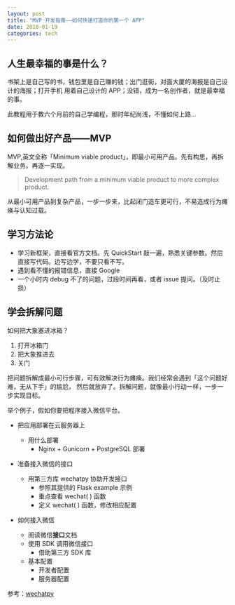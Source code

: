 ```yaml
---
layout: post
title: "MVP 开发指南——如何快速打造你的第一个 APP"
date: 2018-01-19
categories: tech
---
```

## 人生最幸福的事是什么？

书架上是自己写的书，钱包里是自己赚的钱；出门逛街，对面大厦的海报是自己设计的海报；打开手机
用着自己设计的 APP；没错，成为一名创作者，就是最幸福的事。

此教程用于教六个月前的自己学编程，那时年纪尚浅，不懂如何上路...

## 如何做出好产品——MVP

MVP,英文全称「Minimum viable product」，即最小可用产品。先有构思，再拆解业务。再逐一实现。

> Development path from a minimum viable product to more complex product.

从最小可用产品到复杂产品，一步一步来，比起闭门造车更可行，不易造成行为瘫痪与认知过载。

## 学习方法论
- 学习新框架，直接看官方文档。先 QuickStart 敲一遍，熟悉关键参数。然后直接写代码。边写边学，不要只看不写。
- 遇到看不懂的报错信息，直接 Google
- 一个小时内 debug 不了的问题，过段时间再看，或者 issue 提问。（及时止损）

## 学会拆解问题

如何把大象塞进冰箱？

1. 打开冰箱门
2. 把大象推进去
3. 关门

把问题拆解成最小可行步骤，可有效解决行为瘫痪。我们经常会遇到「这个问题好难，无从下手」的尴尬，
然后就放弃了。拆解问题，就像最小行动一样，一步一步实现目标。

举个例子，假如你要把程序接入微信平台。
- 把应用部署在云服务器上
    - 用什么部署
        - Nginx + Gunicorn + PostgreSQL 部署

- 准备接入微信的接口
    - 用第三方库 wechatpy 协助开发接口
        - 参照其提供的 Flask example 示例
        - 重点查看 wechat( ) 函数
        - 定义 wechat( ) 函数，修改相应配置
- 如何接入微信
    - 阅读微信**接口**文档  
    - 使用 SDK 调用微信接口
        - 借助第三方 SDK 库
    - 基本配置
        - 开发者配置
        - 服务器配置

参考：[wechatpy](http://docs.wechatpy.org/zh_CN/master/)
